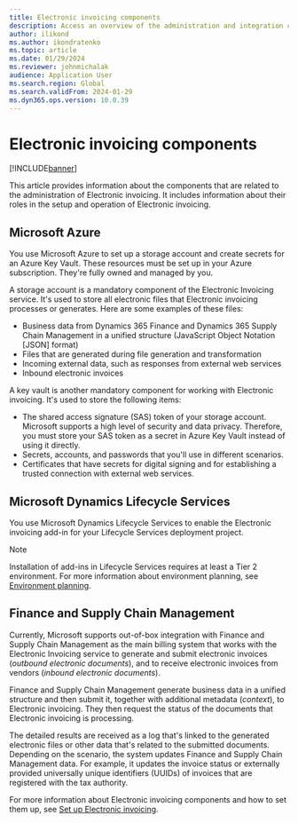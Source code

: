 ```yaml
---
title: Electronic invoicing components
description: Access an overview of the administration and integration components for Electronic invoicing, including an overview on Microsoft Azure.
author: ilikond
ms.author: ikondratenko
ms.topic: article
ms.date: 01/29/2024
ms.reviewer: johnmichalak
audience: Application User
ms.search.region: Global
ms.search.validFrom: 2024-01-29
ms.dyn365.ops.version: 10.0.39
---
```


# Electronic invoicing components

[!INCLUDE[banner](../../includes/banner.md)]

This article provides information about the components that are related to the administration of Electronic invoicing. It includes information about their roles in the setup and operation of Electronic invoicing.

## Microsoft Azure

You use Microsoft Azure to set up a storage account and create secrets for an Azure Key Vault. These resources must be set up in your Azure subscription. They're fully owned and managed by you.

A storage account is a mandatory component of the Electronic Invoicing service. It's used to store all electronic files that Electronic invoicing processes or generates. Here are some examples of these files:

- Business data from Dynamics 365 Finance and Dynamics 365 Supply Chain Management in a unified structure (JavaScript Object Notation \[JSON\] format)
- Files that are generated during file generation and transformation
- Incoming external data, such as responses from external web services
- Inbound electronic invoices

A key vault is another mandatory component for working with Electronic invoicing. It's used to store the following items:

- The shared access signature (SAS) token of your storage account. Microsoft supports a high level of security and data privacy. Therefore, you must store your SAS token as a secret in Azure Key Vault instead of using it directly.
- Secrets, accounts, and passwords that you'll use in different scenarios.
- Certificates that have secrets for digital signing and for establishing a trusted connection with external web services.

## Microsoft Dynamics Lifecycle Services

You use Microsoft Dynamics Lifecycle Services to enable the Electronic invoicing add-in for your Lifecycle Services deployment project.

> [!NOTE]
> Installation of add-ins in Lifecycle Services requires at least a Tier 2 environment. For more information about environment planning, see [Environment planning](../../../fin-ops-core/dev-itpro/organization-administration/environment-planning.md).

## Finance and Supply Chain Management

Currently, Microsoft supports out-of-box integration with Finance and Supply Chain Management as the main billing system that works with the Electronic Invoicing service to generate and submit electronic invoices (*outbound electronic documents*), and to receive electronic invoices from vendors (*inbound electronic documents*).

Finance and Supply Chain Management generate business data in a unified structure and then submit it, together with additional metadata (*context*), to Electronic invoicing. They then request the status of the documents that Electronic invoicing is processing.

The detailed results are received as a log that's linked to the generated electronic files or other data that's related to the submitted documents. Depending on the scenario, the system updates Finance and Supply Chain Management data. For example, it updates the invoice status or externally provided universally unique identifiers (UUIDs) of invoices that are registered with the tax authority.

For more information about Electronic invoicing components and how to set them up, see [Set up Electronic invoicing](gs-e-invoicing-set-up-overview.md).
